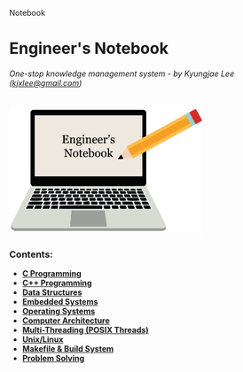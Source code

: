 Notebook

# Engineer's Notebook

###### One-stop knowledge management system - by Kyungjae Lee (kjxlee@gmail.com)



<img src="./wallpaper/wallpaper.png" alt="wallpaper" width="350">

### Contents: 

* **<a href="./c-programming/">C Programming</a>**
* **<a href="./cpp-programming/">C++ Programming</a>**
* **<a href="./data-structures/">Data Structures</a>**
* **<a href="./embedded-systems/">Embedded Systems</a>**
* **<a href="./operating-systems/">Operating Systems</a>**
* **<a href="./computer-architecture/">Computer Architecture</a>**
* **<a href="./multi-threading/">Multi-Threading (POSIX Threads)</a>**
* **<a href="./unix-linux/">Unix/Linux</a>**
* **<a href="./makefile-and-build-system/">Makefile & Build System</a>**
* **<a href="./problem-solving/">Problem Solving</a>**

